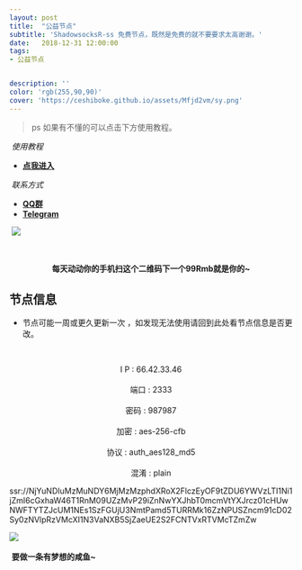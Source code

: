 ```yaml
---
layout: post
title:  "公益节点"
subtitle: 'ShadowsocksR-ss 免费节点，既然是免费的就不要要求太高谢谢。'
date:   2018-12-31 12:00:00
tags:
- 公益节点


description: ''
color: 'rgb(255,90,90)'
cover: 'https://ceshiboke.github.io/assets/Mfjd2vm/sy.png'
---
```


> ps 如果有不懂的可以点击下方使用教程。

​	*使用教程*
- [**点我进入**](http://ceshiboke.github.io/2018/12/30/ShadowsocksR-ss-KJ.html)

​	*联系方式*
- [**QQ群**](http://jq.qq.com/?_wv=1027&k=5OQEbpK)
- [**Telegram**](http://t.me/joinchat/LnV6-RBdkQn2ghSc7E_K2w)

​  ![](http://ceshiboke.github.io/assets/Mfjd2vm/zfb99.png)

​ **<center>每天动动你的手机扫这个二维码下一个99Rmb就是你的~</center>**

## 节点信息
-  节点可能一周或更久更新一次 ，如发现无法使用请回到此处看节点信息是否更改。

​  <center>I  P       : 66.42.33.46</center>
​  <center>端口       : 2333</center>
​  <center>密码       : 987987</center>
​  <center>加密       : aes-256-cfb</center>
​  <center>协议       : auth_aes128_md5</center>
​  <center>混淆       : plain</center>

ssr://NjYuNDIuMzMuNDY6MjMzMzphdXRoX2FlczEyOF9tZDU6YWVzLTI1Ni1jZmI6cGxhaW46T1RnM09UZzMvP29iZnNwYXJhbT0mcmVtYXJrcz01cHUwNWFTYTZJcUM1NEs1SzFGUjU3NmtPamd5TURRMk16ZzNPUSZncm91cD02Sy0zNVlpRzVMcXI1N3VaNXB5SjZaeUE2S2FCNTVxRTVMcTZmZw

​![](http://ceshiboke.github.io/assets/Mfjd2vm/rbdj.png)

​ **要做一条有梦想的咸鱼~**
